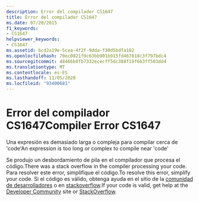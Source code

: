 ```yaml
---
description: Error del compilador CS1647
title: Error del compilador CS1647
ms.date: 07/20/2015
f1_keywords:
- CS1647
helpviewer_keywords:
- CS1647
ms.assetid: bcd2a19e-5cea-4f2f-9dda-f30d5bdfa102
ms.openlocfilehash: 70ec0821f9c63bb901b915fd467018c3f797bdc4
ms.sourcegitcommit: 48466b8fb7332ececff5dc388f19f6b3ff503dd4
ms.translationtype: MT
ms.contentlocale: es-ES
ms.lasthandoff: 11/05/2020
ms.locfileid: "93400681"
---
```

# <a name="compiler-error-cs1647"></a><span data-ttu-id="d96b7-103">Error del compilador CS1647</span><span class="sxs-lookup"><span data-stu-id="d96b7-103">Compiler Error CS1647</span></span>

<span data-ttu-id="d96b7-104">Una expresión es demasiado larga o compleja para compilar cerca de 'code'</span><span class="sxs-lookup"><span data-stu-id="d96b7-104">An expression is too long or complex to compile near 'code'</span></span>

<span data-ttu-id="d96b7-105">Se produjo un desbordamiento de pila en el compilador que procesa el código.</span><span class="sxs-lookup"><span data-stu-id="d96b7-105">There was a stack overflow in the compiler processing your code.</span></span> <span data-ttu-id="d96b7-106">Para resolver este error, simplifique el código.</span><span class="sxs-lookup"><span data-stu-id="d96b7-106">To resolve this error, simplify your code.</span></span> <span data-ttu-id="d96b7-107">Si el código es válido, obtenga ayuda en el sitio de la [comunidad de desarrolladores](https://aka.ms/feedback/report?space=61) o en [stackoverflow](https://stackoverflow.com/).</span><span class="sxs-lookup"><span data-stu-id="d96b7-107">If your code is valid, get help at the [Developer Community](https://aka.ms/feedback/report?space=61) site or [StackOverflow](https://stackoverflow.com/).</span></span>
